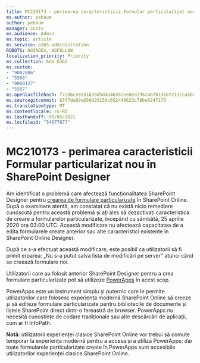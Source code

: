 ```yaml
---
title: MC210173 - perimarea caracteristicii Formular particularizat nou în SharePoint Designer
ms.author: pebaum
author: pebaum
manager: scotv
ms.audience: Admin
ms.topic: article
ms.service: o365-administration
ROBOTS: NOINDEX, NOFOLLOW
localization_priority: Priority
ms.collection: Adm_O365
ms.custom:
- "9002886"
- "5508"
- "9000127"
- "5507"
ms.openlocfilehash: f72d6ce6931b39d5d4a4835cee0ed2952407b13187213cca5bd483acb1e192bf
ms.sourcegitcommit: b5f7da89a650d2915dc652449623c78be6247175
ms.translationtype: MT
ms.contentlocale: ro-RO
ms.lasthandoff: 08/05/2021
ms.locfileid: "54077677"
---
```

# <a name="mc210173---sharepoint-designer-new-custom-form-feature-deprecation"></a>MC210173 - perimarea caracteristicii Formular particularizat nou în SharePoint Designer

Am identificat o problemă care afectează funcționalitatea SharePoint Designer pentru [crearea de formulare particularizate](https://support.microsoft.com/en-us/office/create-a-custom-list-form-using-sharepoint-designer-917d8fdb-ee00-4441-adb3-a94612d1d105?ui=en-us&rs=en-us&ad=us#bm2) în SharePoint Online. După o examinare atentă, am constatat că nu există nicio remediere cunoscută pentru această problemă și ați ales să dezactivați caracteristica de creare a formularelor particularizate, începând cu sâmbătă, 25 aprilie 2020 ora 03:00 UTC. Această modificare nu afectează capacitatea de a edita formularele create anterior sau alte caracteristici existente în SharePoint Online Designer.

După ce s-a efectuat această modificare, este posibil ca utilizatorii să fi primit eroarea: „Nu s-a putut salva lista de modificări pe server” atunci când se creează formulare noi.

Utilizatorii care au folosit anterior SharePoint Designer pentru a crea formulare particularizate pot să utilizeze [PowerApps](https://docs.microsoft.com/powerapps/maker/canvas-apps/customize-list-form) în acest scop.

PowerApps este un instrument simplu și puternic care le permite utilizatorilor care folosesc experiența modernă SharePoint Online să creeze și să editeze formulare particularizate pentru bibliotecile de documente și listele SharePoint direct dintr-o fereastră de browser. PowerApps nu necesită cunoștințe de codare tradiționale sau alte descărcări de aplicații, cum ar fi InfoPath.

**Notă**: utilizatorii experienței clasice SharePoint Online vor trebui să comute temporar la experiența modernă pentru a accesa și a utiliza PowerApps; dar toate formularele particularizate create în PowerApps sunt accesibile utilizatorilor experienței clasice SharePoint Online.
